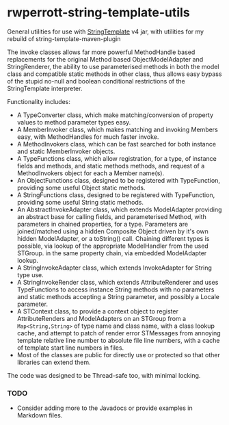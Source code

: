 # rwperrott-string-template-utils
General utilities for use with [StringTemplate](http://www.stringtemplate.org/) v4 jar, with utilities for my rebuild of string-template-maven-plugin

The invoke classes allows far more powerful MethodHandle based replacements for the original Method based
ObjectModelAdapter and StringRenderer, the ability to use parameterised methods in both the model class and compatible
static methods in other class, thus allows easy bypass of the stupid no-null and boolean conditional restrictions of
the StringTemplate interpreter.

Functionality includes:
- A TypeConverter class, which make matching/conversion of property values to method parameter types easy.
- A MemberInvoker class, which makes matching and invoking Members easy, with MethodHandles for much faster invoke.
- A MethodInvokers class, which can be fast searched for both instance and static MemberInvoker objects.
- A TypeFunctions class, which allow registration, for a type, of instance fields and methods, and static methods
  methods, and request of a MethodInvokers object for each a Member name(s).
- An ObjectFunctions class, designed to be registered with TypeFunction, providing some useful Object static methods.
- A StringFunctions class, designed to be registered with TypeFunction, providing some useful String static methods.
- An AbstractInvokeAdapter class, which extends ModelAdapter providing an abstract base for calling fields,
  and parameterised Method, with parameters in chained properties, for a type.  Parameters are joined/matched using a
  hidden Composite Object driven by it's own hidden ModelAdapter, or a toString() call.  Chaining different types is
  possible, via lookup of the appropriate ModelHandler from the used STGroup.
  in the same property chain, via embedded ModelAdapter lookup.
- A StringInvokeAdapter class, which extends InvokeAdapter for String type use.
- A StringInvokeRender class, which extends AttributeRenderer and uses TypeFunctions to access instance String methods
  with no parameters and static methods accepting a String parameter, and possibly a Locale parameter.
- A STContext class, to provide a context object to register AttributeRenders and ModelAdapters
  on an STGroup from a `Map<String,String>` of type name and class name, with a class lookup cache, 
  and attempt to patch of render error STMessages from annoying template relative line number to absolute
  file line numbers, with a cache of template start line numbers in files.
- Most of the classes are public for directly use or protected so that other libraries can extend them.

The code was designed to be Thread-safe too, with minimal locking.

### TODO
- Consider adding more to the Javadocs or provide examples in Markdown files.
